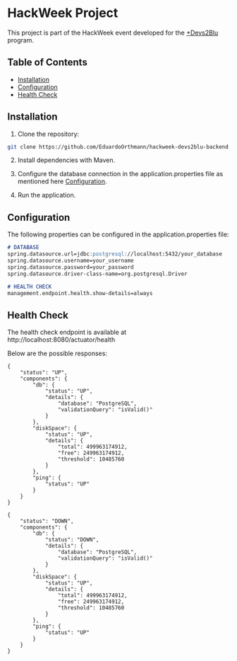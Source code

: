 # HackWeek Project

This project is part of the HackWeek event developed for the [+Devs2Blu](https://www.devs2blu.com.br/) 
program.

## Table of Contents

- [Installation](#installation)
- [Configuration](#configuration)
- [Health Check](#health-check)

## Installation

1. Clone the repository:

```bash
git clone https://github.com/EduardoOrthmann/hackweek-devs2blu-backend.git
```

2. Install dependencies with Maven.

3. Configure the database connection in the application.properties file as mentioned here [Configuration](#configuration).

4. Run the application.

## Configuration

The following properties can be configured in the application.properties file:

```markdown
# DATABASE
spring.datasource.url=jdbc:postgresql://localhost:5432/your_database
spring.datasource.username=your_username
spring.datasource.password=your_password
spring.datasource.driver-class-name=org.postgresql.Driver

# HEALTH CHECK
management.endpoint.health.show-details=always
```

## Health Check

The health check endpoint is available at http://localhost:8080/actuator/health

Below are the possible responses:

```
{
    "status": "UP",
    "components": {
        "db": {
            "status": "UP",
            "details": {
                "database": "PostgreSQL",
                "validationQuery": "isValid()"
            }
        },
        "diskSpace": {
            "status": "UP",
            "details": {
                "total": 499963174912,
                "free": 249963174912,
                "threshold": 10485760
            }
        },
        "ping": {
            "status": "UP"
        }
    }
}
```

```
{
    "status": "DOWN",
    "components": {
        "db": {
            "status": "DOWN",
            "details": {
                "database": "PostgreSQL",
                "validationQuery": "isValid()"
            }
        },
        "diskSpace": {
            "status": "UP",
            "details": {
                "total": 499963174912,
                "free": 249963174912,
                "threshold": 10485760
            }
        },
        "ping": {
            "status": "UP"
        }
    }
}
```
